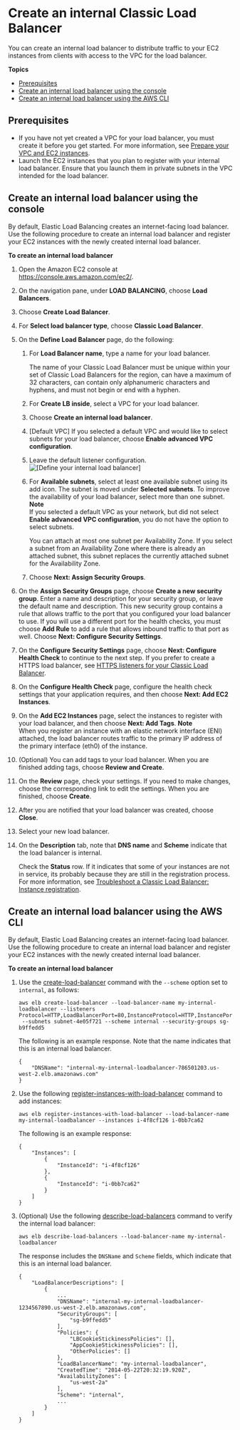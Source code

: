 # Create an internal Classic Load Balancer<a name="elb-create-internal-load-balancer"></a>

You can create an internal load balancer to distribute traffic to your EC2 instances from clients with access to the VPC for the load balancer\.

**Topics**
+ [Prerequisites](#create-internal-lb-prereq)
+ [Create an internal load balancer using the console](#create-internal-lb)
+ [Create an internal load balancer using the AWS CLI](#create-internal-lb-cli)

## Prerequisites<a name="create-internal-lb-prereq"></a>
+ If you have not yet created a VPC for your load balancer, you must create it before you get started\. For more information, see [Prepare your VPC and EC2 instances](elb-backend-instances.md#set-up-ec2)\.
+ Launch the EC2 instances that you plan to register with your internal load balancer\. Ensure that you launch them in private subnets in the VPC intended for the load balancer\.

## Create an internal load balancer using the console<a name="create-internal-lb"></a>

By default, Elastic Load Balancing creates an internet\-facing load balancer\. Use the following procedure to create an internal load balancer and register your EC2 instances with the newly created internal load balancer\.

**To create an internal load balancer**

1. Open the Amazon EC2 console at [https://console\.aws\.amazon\.com/ec2/](https://console.aws.amazon.com/ec2/)\.

1. On the navigation pane, under **LOAD BALANCING**, choose **Load Balancers**\.

1. Choose **Create Load Balancer**\.

1. For **Select load balancer type**, choose **Classic Load Balancer**\.

1. On the **Define Load Balancer** page, do the following:

   1. For **Load Balancer name**, type a name for your load balancer\.

      The name of your Classic Load Balancer must be unique within your set of Classic Load Balancers for the region, can have a maximum of 32 characters, can contain only alphanumeric characters and hyphens, and must not begin or end with a hyphen\.

   1. For **Create LB inside**, select a VPC for your load balancer\.

   1. Choose **Create an internal load balancer**\.

   1. \[Default VPC\] If you selected a default VPC and would like to select subnets for your load balancer, choose **Enable advanced VPC configuration**\.

   1. Leave the default listener configuration\.  
![\[Define your internal load balancer\]](http://docs.aws.amazon.com/elasticloadbalancing/latest/classic/images/DefineLB_Internal.png)

   1. For **Available subnets**, select at least one available subnet using its add icon\. The subnet is moved under **Selected subnets**\. To improve the availability of your load balancer, select more than one subnet\.
**Note**  
If you selected a default VPC as your network, but did not select **Enable advanced VPC configuration**, you do not have the option to select subnets\.

      You can attach at most one subnet per Availability Zone\. If you select a subnet from an Availability Zone where there is already an attached subnet, this subnet replaces the currently attached subnet for the Availability Zone\.

   1. Choose **Next: Assign Security Groups**\.

1. On the **Assign Security Groups** page, choose **Create a new security group**\. Enter a name and description for your security group, or leave the default name and description\. This new security group contains a rule that allows traffic to the port that you configured your load balancer to use\. If you will use a different port for the health checks, you must choose **Add Rule** to add a rule that allows inbound traffic to that port as well\. Choose **Next: Configure Security Settings**\.

1. On the **Configure Security Settings** page, choose **Next: Configure Health Check** to continue to the next step\. If you prefer to create a HTTPS load balancer, see [HTTPS listeners for your Classic Load Balancer](elb-https-load-balancers.md)\.

1. On the **Configure Health Check** page, configure the health check settings that your application requires, and then choose **Next: Add EC2 Instances**\.

1. On the **Add EC2 Instances** page, select the instances to register with your load balancer, and then choose **Next: Add Tags**\.
**Note**  
When you register an instance with an elastic network interface \(ENI\) attached, the load balancer routes traffic to the primary IP address of the primary interface \(eth0\) of the instance\.

1. \(Optional\) You can add tags to your load balancer\. When you are finished adding tags, choose **Review and Create**\.

1. On the **Review** page, check your settings\. If you need to make changes, choose the corresponding link to edit the settings\. When you are finished, choose **Create**\.

1. After you are notified that your load balancer was created, choose **Close**\.

1. Select your new load balancer\.

1. On the **Description** tab, note that **DNS name** and **Scheme** indicate that the load balancer is internal\.

   Check the **Status** row\. If it indicates that some of your instances are not in service, its probably because they are still in the registration process\. For more information, see [Troubleshoot a Classic Load Balancer: Instance registration](ts-elb-register-instance.md)\.

## Create an internal load balancer using the AWS CLI<a name="create-internal-lb-cli"></a>

By default, Elastic Load Balancing creates an internet\-facing load balancer\. Use the following procedure to create an internal load balancer and register your EC2 instances with the newly created internal load balancer\.

**To create an internal load balancer**

1. Use the [create\-load\-balancer](https://docs.aws.amazon.com/cli/latest/reference/elb/create-load-balancer.html) command with the `--scheme` option set to `internal`, as follows:

   ```
   aws elb create-load-balancer --load-balancer-name my-internal-loadbalancer --listeners Protocol=HTTP,LoadBalancerPort=80,InstanceProtocol=HTTP,InstancePort=80
    --subnets subnet-4e05f721 --scheme internal --security-groups sg-b9ffedd5
   ```

   The following is an example response\. Note that the name indicates that this is an internal load balancer\.

   ```
   {
       "DNSName": "internal-my-internal-loadbalancer-786501203.us-west-2.elb.amazonaws.com"
   }
   ```

1. Use the following [register\-instances\-with\-load\-balancer](https://docs.aws.amazon.com/cli/latest/reference/elb/register-instances-with-load-balancer.html) command to add instances:

   ```
   aws elb register-instances-with-load-balancer --load-balancer-name my-internal-loadbalancer --instances i-4f8cf126 i-0bb7ca62
   ```

   The following is an example response:

   ```
   {
       "Instances": [
           {
               "InstanceId": "i-4f8cf126"
           },
           {
               "InstanceId": "i-0bb7ca62"
           }
       ]
   }
   ```

1. \(Optional\) Use the following [describe\-load\-balancers](https://docs.aws.amazon.com/cli/latest/reference/elb/describe-load-balancers.html) command to verify the internal load balancer: 

   ```
   aws elb describe-load-balancers --load-balancer-name my-internal-loadbalancer
   ```

   The response includes the `DNSName` and `Scheme` fields, which indicate that this is an internal load balancer\.

   ```
   {
       "LoadBalancerDescriptions": [
           {
               ...
               "DNSName": "internal-my-internal-loadbalancer-1234567890.us-west-2.elb.amazonaws.com", 
               "SecurityGroups": [
                   "sg-b9ffedd5"
               ], 
               "Policies": {
                   "LBCookieStickinessPolicies": [], 
                   "AppCookieStickinessPolicies": [], 
                   "OtherPolicies": []
               }, 
               "LoadBalancerName": "my-internal-loadbalancer", 
               "CreatedTime": "2014-05-22T20:32:19.920Z", 
               "AvailabilityZones": [
                   "us-west-2a"
               ], 
               "Scheme": "internal",
               ...
           }
       ]
   }
   ```